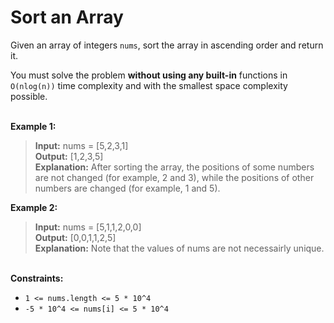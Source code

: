# Sort an Array

Given an array of integers `nums`, sort the array in ascending order and return it.

You must solve the problem **without using any built-in** functions in `O(nlog(n))` time complexity and with the smallest space complexity possible.

\
**Example 1:**

> **Input:** nums = [5,2,3,1]\
> **Output:** [1,2,3,5]\
> **Explanation:** After sorting the array, the positions of some numbers are not changed (for example, 2 and 3), while the positions of other numbers are changed (for example, 1 and 5).

**Example 2:**

> **Input:** nums = [5,1,1,2,0,0]\
> **Output:** [0,0,1,1,2,5]\
> **Explanation:** Note that the values of nums are not necessairly unique.

\
**Constraints:**

- `1 <= nums.length <= 5 * 10^4`
- `-5 * 10^4 <= nums[i] <= 5 * 10^4`
